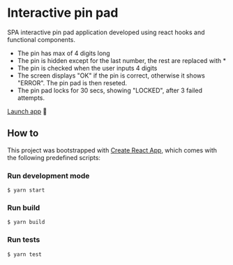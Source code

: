 # Interactive pin pad

SPA interactive pin pad application developed using react hooks and functional components.

- The pin has max of 4 digits long
- The pin is hidden except for the last number, the rest are replaced with *
- The pin is checked when the user inputs 4 digits
- The screen displays "OK" if the pin is correct, otherwise it shows "ERROR". The pin pad is then reseted.
- The pin pad locks for 30 secs, showing "LOCKED", after 3 failed attempts.

[Launch app](https://master.d10k3mg45usdto.amplifyapp.com/) 🚀


## How to

This project was bootstrapped with [Create React App](https://github.com/facebook/create-react-app), which comes with the following predefined scripts:

### Run development mode

```
$ yarn start
```

### Run build

```
$ yarn build
```

### Run tests

```
$ yarn test
```
